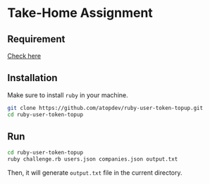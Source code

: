 # Take-Home Assignment

## Requirement

[Check here](challenge.txt)

## Installation
Make sure to install `ruby` in your machine.

```bash
git clone https://github.com/atopdev/ruby-user-token-topup.git
cd ruby-user-token-topup
```

## Run

```bash
cd ruby-user-token-topup
ruby challenge.rb users.json companies.json output.txt
```

Then, it will generate `output.txt` file in the current directory.
